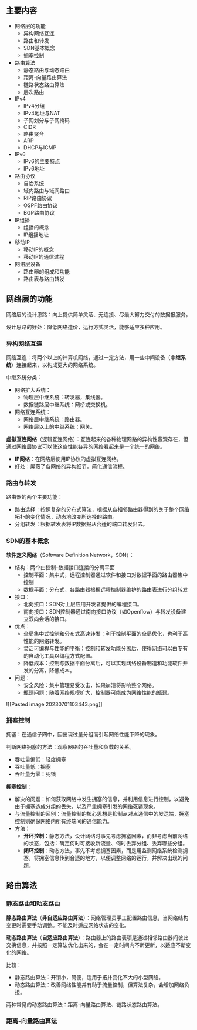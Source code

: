 
## 主要内容

- 网络层的功能
	- 异构网络互连
	- 路由和转发
	- SDN基本概念
	- 拥塞控制
- 路由算法
	- 静态路由与动态路由
	- 距离-向量路由算法
	- 链路状态路由算法
	- 层次路由
- IPv4
	- IPv4分组
	- IPv4地址与NAT
	- 子网划分与子网掩码
	- CIDR
	- 路由聚合
	- ARP
	- DHCP与ICMP
- IPv6
	- IPv6的主要特点
	- IPv6地址
- 路由协议
	- 自治系统
	- 域内路由与域间路由
	- RIP路由协议
	- OSPF路由协议
	- BGP路由协议
- IP组播
	- 组播的概念
	- IP组播地址
- 移动IP
	- 移动IP的概念
	- 移动IP的通信过程
- 网络层设备
	- 路由器的组成和功能
	- 路由表与路由转发

## 网络层的功能

网络层的设计思路：向上提供简单灵活、无连接、尽最大努力交付的数据报服务。

设计思路的好处：降低网络造价，运行方式灵活，能够适应多种应用。

### 异构网络互连

网络互连：将两个以上的计算机网络，通过一定方法，用一些中间设备（**中继系统**）连接起来，以构成更大的网络系统。

中继系统分类：
- 网络扩大系统：
	- 物理层中继系统：转发器，集线器。
	- 数据链路层中继系统：网桥或交换机。
- 网络互连系统：
	- 网络层中继系统：路由器。
	- 网络层以上的中继系统：网关。

**虚拟互连网络**（逻辑互连网络）：互连起来的各种物理网路的异构性客观存在，但通过网络层协议可以使这些性能各异的网络看起来是一个统一的网络。
- **IP网络**：在网络层使用IP协议的虚拟互连网络。
- 好处：屏蔽了各网络的异构细节，简化通信流程。

### 路由与转发

路由器的两个主要功能：
- 路由选择：按照复杂的分布式算法，根据从各相邻路由器得到的关于整个网络拓扑的变化情况，动态地改变所选择的路由。
- 分组转发：根据转发表将IP数据报从合适的端口转发出去。

### SDN的基本概念

**软件定义网络**（Software Definition Network，SDN）：
- 结构：两个由控制-数据接口连接的分离平面
	- 控制平面：集中式，远程控制器通过软件和接口对数据平面的路由器集中控制
	- 数据平面：分布式，各路由器根据远程控制器维护的路由表进行分组转发
- 接口：
	- 北向接口：SDN对上层应用开发者提供的编程接口。
	- 南向接口：SDN控制器通过南向接口协议（如Openflow）与转发设备建立双向会话的接口。
- 优点：
	- 全局集中式控制和分布式高速转发：利于控制平面的全局优化，也利于高性能的网络转发。
	- 灵活可编程与性能的平衡：控制和转发功能分离后，使得网络可以由专有的自动化工具以编程方式配置。
	- 降低成本：控制与数据平面分离后，可以实现网络设备制造和功能软件开发的分离，降低成本。
- 问题：
	- 安全风险：集中管理易受攻击，如果崩溃将影响整个网络。
	- 瓶颈问题：随着网络规模扩大，控制器可能成为网络性能的瓶颈。

![[Pasted image 20230701103443.png]]

### 拥塞控制

拥塞：在通信子网中，因出现过量分组而引起网络性能下降的现象。

判断网络拥塞的方法：观察网络的吞吐量和负载的关系。
- 吞吐量偏低：轻度拥塞
- 吞吐量低：拥塞
- 吞吐量为零：死锁

**拥塞控制**：
- 解决的问题：如何获取网络中发生拥塞的信息，并利用信息进行控制，以避免由于拥塞造成分组的丢失，以及严重拥塞引发的网络死锁现象。
- 与流量控制的区别：流量控制的核心思想是抑制点对点通信中的发送端，拥塞控制则确保网络内所有终端间的通信能力。
- 方法：
	- **开环控制**：静态方法，设计网络时事先考虑拥塞因素，而非考虑当前网络的状态，包括：确定何时可接收新流量、何时丢弃分组、丢弃哪些分组。
	- **闭环控制**：动态方法，事先不考虑拥塞因素，而是用监测网络系统检测拥塞，将拥塞信息传到合适的地方，以便调整网络的运行，并解决出现的问题。

## 路由算法

### 静态路由和动态路由

**静态路由算法**（**非自适应路由算法**）：网络管理员手工配置路由信息，当网络结构变更时需要手动调整。不能及时适应网络状态的变化。

**动态路由算法**（**自适应路由算法**）：路由器上的路由表项是通过相邻路由器间彼此交换信息，并按照一定算法优化出来的，会在一定时间内不断更新，以适应不断变化的网络。

比较：
- 静态路由算法：开销小，简便，适用于拓扑变化不大的小型网络。
- 动态路由算法：改善网络性能并有助于流量控制，但算法复杂，会增加网络负担。

两种常见的动态路由算法：距离-向量路由算法、链路状态路由算法。

### 距离-向量路由算法

